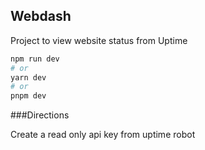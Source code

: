 
## Webdash

Project to view website status from Uptime

```bash
npm run dev
# or
yarn dev
# or
pnpm dev
```
###Directions

Create a read only api key from uptime robot
